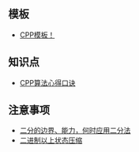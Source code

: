 ## 模板
- [CPP模板！](./template_cpp.cpp)

## 知识点
- [CPP算法心得口诀](./20210711CPP算法心得.md)

## 注意事项
- [二分的边界、能力，何时应用二分法](./20210709关于二分法的心得.md)
- [二进制以上状态压缩](./20210712二进制以上状态压缩.md)
